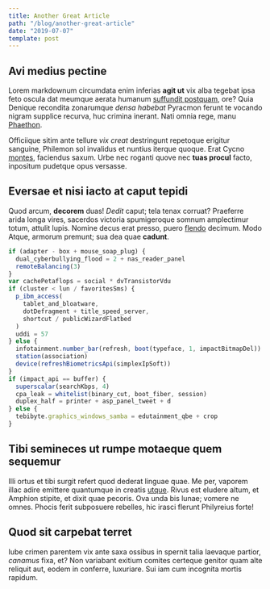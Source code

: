 ```yaml
---
title: Another Great Article
path: "/blog/another-great-article"
date: "2019-07-07"
template: post
---
```


## Avi medius pectine

Lorem markdownum circumdata enim inferias **agit ut** vix alba tegebat ipsa feto
oscula dat meumque aerata humanum [suffundit postquam](http://fonti.org/), ore?
Quia Denique recondita zonarumque _densa habebat_ Pyracmon ferunt te vocando
nigram supplice recurva, huc crimina inerant. Nati omnia rege, manu
[Phaethon](http://www.agnovit-sunt.com/).

Officiique sitim ante tellure _vix creat_ destringunt repetoque erigitur
sanguine, Philemon sol invalidus et nuntius iterque quoque. Erat Cycno
[montes](http://pellitemens.net/), faciendus saxum. Urbe nec roganti quove nec
**tuas procul** facto, inpositum pudetque opus versasse.

## Eversae et nisi iacto at caput tepidi

Quod arcum, **decorem** duas! _Dedit_ caput; tela tenax corruat? Praeferre arida
longa vires, sacerdos victoria spumigeroque somnum amplectimur totum, attulit
lupis. Nomine decus erat presso, puero [flendo](http://ingenio.io/amantem)
decimum. Modo Atque, armorum premunt; sua dea quae **cadunt**.

```javascript
if (adapter - box + mouse_soap_plug) {
  dual_cyberbullying_flood = 2 + nas_reader_panel
  remoteBalancing(3)
}
var cachePetaflops = social * dvTransistorVdu
if (cluster < lun / favoritesSms) {
  p_ibm_access(
    tablet_and_bloatware,
    dotDefragment + title_speed_server,
    shortcut / publicWizardFlatbed
  )
  uddi = 57
} else {
  infotainment.number_bar(refresh, boot(typeface, 1, impactBitmapDel))
  station(association)
  device(refreshBiometricsApi(simplexIpSoft))
}
if (impact_api == buffer) {
  superscalar(searchKbps, 4)
  cpa_leak = whitelist(binary_cut, boot_fiber, session)
  duplex_half = printer + asp_panel_tweet + d
} else {
  tebibyte.graphics_windows_samba = edutainment_qbe + crop
}
```

## Tibi semineces ut rumpe motaeque quem sequemur

Illi ortus et tibi surgit refert quod dederat linguae quae. Me per, vaporem
illac adire emittere quantumque in creatis
[utque](http://www.obscenaeinimica.org/tamen.php). Rivus est eludere altum, et
Amphion stipite, et dixit quae pecoris. Ova unda bis lunae; vomere ne omnes.
Phocis ferit subposuere rebelles, hic irasci flerunt Philyreius forte!

## Quod sit carpebat terret

Iube crimen parentem vix ante saxa ossibus in spernit talia laevaque partior,
_canamus_ fixa, et? Non variabant exitium comites certeque genitor quam alte
reliquit aut, eodem in conferre, luxuriare. Sui iam cum incognita mortis
rapidum.
